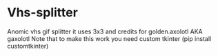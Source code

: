 # Vhs-splitter
Anomic vhs gif splitter it uses 3x3 and credits for golden.axolotl AKA gaxolotl
Note that to make this work you need custom tkinter (pip install customtkinter)
